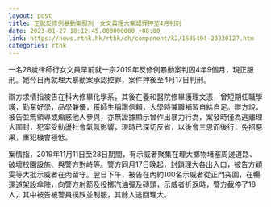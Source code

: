 ```yaml
---
layout: post
title: 正就反修例暴動案服刑　女文員理大案認罪押至4月判刑
date: 2023-01-27 18:12:45.000000000 +08:00
link: https://news.rthk.hk/rthk/ch/component/k2/1685494-20230127.htm
categories: rthk
---
```


一名28歲律師行女文員早前就一宗2019年反修例暴動案判囚4年9個月，現正服刑。她今日再就理大暴動案承認控罪，案件押後至4月17日判刑。

辯方求情指被告在科大修畢化學系，其後在養和醫院修畢護理文憑，曾短期任職學護，勤奮好學，品學兼優，獲師生稱讚信賴，大學時兼職補習自給自足。辯方說，被告並無領導或煽惑他人參與，亦無證據顯示曾作出暴力行為，案發時僅為逃離理大圍封，犯案受動盪社會氣氛影響，現時已深切反省，以後會三思而後行，免招惡果，重犯機會極低。

案情指，2019年11月11日至28日期間，有示威者聚集在理大擲物堵塞周邊道路、破壞校園設施、與警方對峙等。警方同月17日晚起，封鎖理大各出入口，被告方穎雯等大批示威者在內留守。翌日下午，被告在內約100名示威者從正門突圍，在暢運道架設傘陣，向警方射箭及投擲汽油彈及磚頭，示威者折返時，警方截停了18人，其中被告被警員撲跌並制服，其餘人逃回理大。
